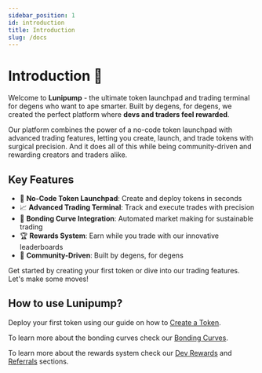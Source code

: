 ```yaml
---
sidebar_position: 1
id: introduction
title: Introduction
slug: /docs
---
```


# Introduction 🦉

Welcome to **Lunipump** - the ultimate token launchpad and trading terminal for degens who want to ape smarter. Built by degens, for degens, we created the perfect platform where **devs and traders feel rewarded**.

Our platform combines the power of a no-code token launchpad with advanced trading features, letting you create, launch, and trade tokens with surgical precision. And it does all of this while being community-driven and rewarding creators and traders alike.

## Key Features

- 🚀 **No-Code Token Launchpad**: Create and deploy tokens in seconds
- 📈 **Advanced Trading Terminal**: Track and execute trades with precision
- 💎 **Bonding Curve Integration**: Automated market making for sustainable trading
- 🏆 **Rewards System**: Earn while you trade with our innovative leaderboards
- 🤝 **Community-Driven**: Built by degens, for degens

Get started by creating your first token or dive into our trading features. Let's make some moves!

<!-- ## What is Lunipump?

Lunipump is a trading system that allows you to create tokens, deploy bonding curves and trade them before they are deployed to Uniswap. We aim at providing the best trading experience on Unichain and serve as a foundational layer for other DeFi protocols that will be built on top of our platform.

## Why Unichain?

Unichain is the newest blockchain that is being built on top of Ethereum. It is a high-performance, low-cost blockchain that is designed to be a foundation for the next generation of DeFi protocols. By being part of the Superchain ecosystem, Unichain directly taps into liquidity from multiple layer 2s from day one.

If you are new to Unichain, start with our guide on setting up your wallet and getting some testnet ETH: [Getting Started](/docs/getting-started). -->

## How to use Lunipump?

Deploy your first token using our guide on how to [Create a Token](/docs/trading/create-token).

To learn more about the bonding curves check our [Bonding Curves](/docs/trading/bonding-curves).

To learn more about the rewards system check our [Dev Rewards](/docs/rewards/dev-rewards) and [Referrals](/docs/rewards/referrals) sections.
